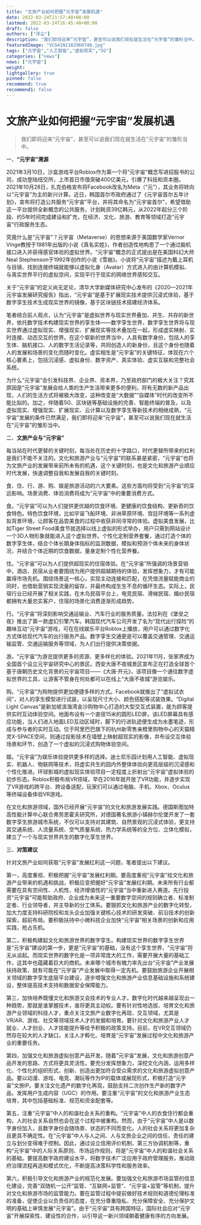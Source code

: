 ```yaml
---
title: "文旅产业如何把握“元宇宙”发展机遇"
date: 2022-03-24T21:57:40+08:00
lastmod: 2022-03-24T16:45:40+08:00
draft: false
authors: ["浮尘"]
description: "我们即将迎来“元宇宙”，甚至可以说我们现在就生活在“元宇宙”的雏形当中。"
featuredImage: "VCG41N1182960748.jpg"
tags: ["元宇宙","人工智能","虚拟现实","5G"]
categories: ["news"]
news: ["元宇宙"]
weight: 
lightgallery: true
pinned: false
recommend: true
recommend1: false
---
```


# 文旅产业如何把握“元宇宙”发展机遇



>我们即将迎来“元宇宙”，甚至可以说我们现在就生活在“元宇宙”的雏形当中。

一、**“元宇宙”溯源**

2021年3月10日，沙盒游戏平台Roblox作为第一个将“元宇宙”概念写进招股书的公司，成功登陆纽交所，上市首日市值突破400亿美元，引爆了科技和资本圈。2021年10月28日，扎克伯格宣布将Facebook改名为Meta（“元”），其业务将转向以“元宇宙”为主的新兴计算。近日，韩国首尔市政府通过了《元宇宙首尔五年计划》，宣布将打造公共服务“元宇宙”平台，并将其命名为“元宇宙首尔”，希望借助这一平台提供全新概念的公共服务，计划耗资39亿韩元，从2022年起分三个阶段、约5年时间完成建设和扩充，在经济、文化、旅游、教育等领域打造“元宇宙”行政服务生态。

究竟什么是“元宇宙”？元宇宙（Metaverse）的思想来源于美国数学家Vernor Vinge教授于1981年出版的小说《真名实姓》，作者创造性地构思了一个通过脑机接口进入并获得感官体验的虚拟世界。“元宇宙”概念的正式提出是在美国科幻大师Neal Stephenson于1992年创作的小说《雪崩》。小说将“元宇宙”描述为戴上耳机与目镜、找到连接终端就能够以虚拟化身（Avatar）方式进入的由计算机模拟、与真实世界平行的虚拟空间，实现平行于现实的网络世界感知交互。

关于“元宇宙”的定义尚无定论，清华大学新媒体研究中心发布的《2020—2021年元宇宙发展研究报告》指出，“元宇宙”是基于扩展现实技术提供沉浸式体验，基于数字孪生技术生成现实世界的镜像，基于区块链技术搭建经济体系。

笔者结合前人观点，认为“元宇宙”是虚拟世界与现实世界叠加、并生、共存的新世界，依托数字技术构建现实世界的孪生体——数字孪生世界，数字孪生世界将与现实世界通过虚拟现实、增强现实、扩展现实等技术叠加在一起，形成虚实映射、实时连接、动态交互的世界。在这个崭新的世界当中，人具有数字身份，包括人的孪生体、脑机接口、人的数字生活记录等，共同创造人的新身份，且这个身份也随着人的发展和场景的变化而随时变化。虚实相生是“元宇宙”的关键特征，体现在六个核心要素上，包括沉浸感、虚拟身份、数字资产、真实体验、虚实互联和完整社会系统。

为什么“元宇宙”会引发科技界、企业界、资本界，乃至政府部门的极大关注？究其原因是“元宇宙”发展会给人类的生产生活带来更多的便利，将有无数的新产品出现，人们的生活方式将被极大改变，这种改变是“大数据”“自媒体”时代的改变所不能比拟的。加之，伴随着5G、区块链等基础设施的完善、智能终端的普及，以及虚拟现实、增强现实、扩展现实、云计算以及数字孪生等新技术的相继成熟，“元宇宙”发展的条件已然满足，我们即将迎来“元宇宙”，甚至可以说我们现在就生活在“元宇宙”的雏形当中。

二、**文旅产业与“元宇宙”**

每当站在时代更替的关键时刻，每当处在历史的十字路口，时代更替所带来的红利是我们不能不关注的。文化和旅游产业与“元宇宙”的联系甚是紧密，“元宇宙”也将为文旅产业的发展带来前所未有的机遇，这个关键时刻，也是文化和旅游产业顺应时代发展，快速调整自我和发展自我的关键时刻。

食、住、行、游、购、娱是旅游活动的六大要素。这些方面均将受到“元宇宙”的深远影响。场景消费、体验消费将成为“元宇宙”中的重要消费方式。

食。“元宇宙”可以为人们提供更优越的饮食环境、更健康的饮食结构、更新奇的饮食特色。特色饮食环境，比如宇宙飞船环境、非洲草原环境、宫廷环境等一系列虚拟背景环境，让顾客在品尝美食的过程中收获非同寻常的体验。虚拟美食发展，比如Tiger Street Food美食节就选择以线上虚拟的形式举办，用户只需到网站设计一个3D人物形象就能进入这个虚拟世界。个性化定制营养套餐，通过打造个体的数字孪生体，结合个体长期身体指标的监测数据，模拟和预测个体未来的身体状况，并结合个体近期的饮食数据，量身定制个性化营养餐。

住。“元宇宙”可以为人们提供超现实的住宿体验。在“元宇宙”所强调的场景营销中，酒店、民宿从业者要围绕为用户提供超越期待的体验，发挥想象力，才有可能赢得市场先机。围绕场景这一核心，实现主动连接和匹配，在凭借流量赋能商业的同时，也借助营销实现流量的留存，并最终构成生生不息的循环生态。实际上，民宿行业已经开展了相关实践，在木鸟民宿平台上，电竞民宿、滑梯民宿、婚纱民宿都拥有大量忠实客户，住宿的场景化消费逐渐形成趋势。

行。“元宇宙”将深刻影响交通运输业、汽车行业的服务质量。法拉利在《堡垒之夜》推出了第一款虚幻引擎汽车。韩国现代汽车公司开发了名为“现代出行探险”的趣味互动“元宇宙”游戏，可在在线娱乐平台Roblox上播放，用户可以通过数字化方式体验现代汽车的出行服务产品。数字孪生交通更是可以覆盖交通管理、交通运输监管、交通运输服务等领域，为人们出行提供决策依据。

游。“元宇宙”为游览提供更多的资源、更多样化的体验。2021年11月，张家界成为全国首个设立元宇宙研究中心的景区。西安大唐不夜城景区宣布正在打造全球首个基于唐朝历史文化背景的元宇宙项目——《大唐·开元》，该项目像一个通往数字虚拟世界的工具，让游客不管身在何处都可以在线上“大唐不夜城”游览娱乐。

购。“元宇宙”为购物提供更加便捷多样的方式。Facebook就推出了“虚拟试衣间”，对人的孪生模型进行试装，以呈现尺寸大小、颜色搭配等试装效果。“Digital Light Canvas”是新加坡滨海湾金沙购物中心打造的大型交互式装置，能为顾客提供实时互动体验空间。地面布设有一个直径15米的圆形LED屏，该LED屏幕具有感应功能，当人们进入地面LED互动区域时，脚下的行进轨迹便生成为水墨笔迹，形成与参与者的实时互动。位于阿里巴巴旗下的杭州新零售亲橙里购物中心的天猫精灵X-SPACE空间，则通过投影技术在墙壁上映射超现实的影像，并布设交互体验场景和环节，创造了一个虚拟的沉浸式购物体验空间。

娱。“元宇宙”为娱乐体验提供更多样的选择。迪士尼乐园计划用人工智能、虚拟现实、机器人、物联网等技术，将虚实共生的园内外整体体验向更高层级的沉浸感和个性化推进。环球影城的虚拟现实体验项目一定程度上折射出“元宇宙”虚拟体验的初步形态。Roblox积极布局VR领域，早在2016年就开放了VR功能，并逐步实现了VR游戏的跨平台、跨设备适配，玩家们可以通过电脑、手机、Xbox、Oculus等终端设备体验VR游戏。

在文化和旅游领域，国外已经开展“元宇宙”的文化和旅游发展实践。德国斯图加特高性能计算中心联合弗劳恩霍夫研究所，对德国著名旅游小镇赫尔伦堡开发了一套数字孪生旅游城市系统，不仅可以支持对其建筑、自然景观的沉浸式体验，更支持其交通系统、人流量系统、空气质量系统、热力学系统等的全方位、立体化模拟，建立了一个与现实世界共生的数字化孪生世界。

三、**对策建议**

针对文旅产业如何获取“元宇宙”发展红利这一问题，笔者提出以下建议。

第一，高度重视、积极把握“元宇宙”发展红利期。要高度重视“元宇宙”给文化和旅游产业带来的机遇和挑战，积极应变把握好“元宇宙”发展红利期。未来所有行业都需要在具有空间性、人机性、经济增值性的“元宇宙”当中重新进入赛道。先行投资“元宇宙”可能帮助政府、企业成为未来这一重要数字空间的规则确立者、标准制定者、行业领导者，并主导新的分工体系。要狠抓文化和旅游产业的数字化转型，加大力度支持科研院校和龙头企业加强关键核心技术的研发突破、前沿技术的创新探索，超前布局。要积极扶持中小微科技企业加快“元宇宙”相关场景的创新和应用实践，抢占先机。

第二，积极构建起文化和旅游世界的数字孪生。构建现实世界的数字孪生世界是“元宇宙”建设的第一步，更是“元宇宙”的基础，没有这个孪生世界，“元宇宙”将无从谈起。而现实世界的数字化是一项非常庞大的工作，需要开展大量的基础工作，这其中也蕴藏着巨大的商机。未来哪个城市有魄力率先出台“元宇宙”产业发展扶持政策，就有可能在“元宇宙”产业发展中取得一定先机。要鼓励旅游企业开展相关领域的数字孪生底层平台建设，逐步增强文化和旅游产业信息基础设施和系统建设，整体提高技术支持和数据安全保障能力。

第三，加快培养既懂文化和旅游又会技术的专业人才。数字化时代越来越呈现出一种趋势，那就是谁掌握技术，谁将更具主动权。要有针对性地选拔、培育文化和旅游产业领域的科技人才，重点关注文旅产业数字化再现、交互领域，尤其是VR/AR、游戏、社交等领域技术人才的发掘和培育。要针对文化和旅游产业人才就业、人才创业、人才技能提升等给予积极的政策支持。目前，在VR交互领域仍然存在较大的人才缺口，关注人才孵化、培育是“元宇宙”发展过程中文化和旅游产业的重要任务。

第四，加强文化和旅游虚拟创意产品开发。随着“元宇宙”发展，文化和旅游创意产品开发的思路、方式将更具灵活性。要充分发挥想象力，深挖文化内涵，运用多样化、个性化的组织形式，创新、创造出更加符合受众需求的文化和旅游虚拟创意产品。要以动漫、游戏、电竞、潮玩等作为IP的载体或展现形式，积极打造“元宇宙”文旅IP。要关注文化遗产的数字化再现，鼓励支持二次创作生产新的数字产品，发挥用户生成内容（UGC）的作用。要注重“元宇宙”的文化和旅游产业生态培育，其中包括基础标准、规范和资金配套等。

第五，注重“元宇宙”中人的和谐社会关系的重构。“元宇宙”中人的衣食住行都会重构，人的社会关系自然也会在这个过程中被重构。然而，由于“元宇宙”中人是以数字身份加入，且数字身份会随场景、状态的不同而变化。人的社会关系将更加复杂且更具不确定性。在“元宇宙”中人与人之间、人与文旅企业之间的信任、责任的建立与划分变得难于控制。因此，通过设立信用评价机制、第三方协调机制等，重构“元宇宙”中的人际关系原则、市场运作规则，将是“元宇宙”中人的和谐社会关系的基础。要提高数字政府建设水平，将数字技术广泛应用于政府管理服务，推动政府治理流程再造和模式优化，不断提高决策科学性和服务效率。

第六，积极引导文化和旅游产业的规范化发展。要加强文化和旅游市场监管的信息化建设，完善“双随机一公开”监管、“互联网+监管”、“元宇宙+监管”等机制，提升对文化和旅游市场的监管能力。要在监管过程中提前做好技术规则和道德伦理标准的准备，促使企业以负责任的态度，在充分尊重隐私、充分保障安全、充分保护文明的基础上审慎发展“元宇宙”。由于“元宇宙”具有跨国特征，国际社会应对“元宇宙”开展探索性、建设性的合作，以引导这一新兴领域朝着健康有序的方向发展。

